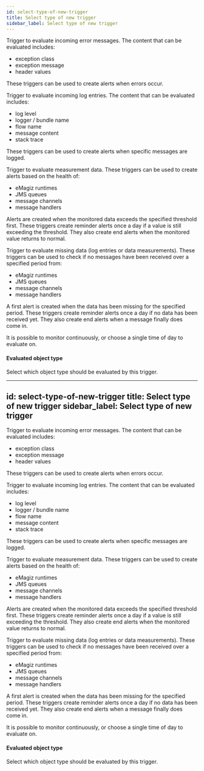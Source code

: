 ```yaml
---
id: select-type-of-new-trigger
title: Select type of new trigger
sidebar_label: Select type of new trigger
---
```


Trigger to evaluate incoming error messages. The content that can be evaluated includes:
- exception class
- exception message
- header values

These triggers can be used to create alerts when errors occur.


Trigger to evaluate incoming log entries. The content that can be evaluated includes:
- log level
- logger / bundle name
- flow name
- message content
- stack trace

These triggers can be used to create alerts when specific messages are logged.


Trigger to evaluate measurement data. These triggers can be used to create alerts based on the health of:
- eMagiz runtimes
- JMS queues
- message channels
- message handlers

Alerts are created when the monitored data exceeds the specified threshold first.
These triggers create reminder alerts once a day if a value is still exceeding the threshold.
They also create end alerts when the monitored value returns to normal.


Trigger to evaluate missing data (log entries or data measurements). These triggers can be used to check if no messages have been received over a specified period from:
- eMagiz runtimes
- JMS queues
- message channels
- message handlers

A first alert is created when the data has been missing for the specified period.
These triggers create reminder alerts once a day if no data has been received yet.
They also create end alerts when a message finally does come in.

It is possible to monitor continuously, or choose a single time of day to evaluate on.

#### Evaluated object type
Select which object type should be evaluated by this trigger.

---
id: select-type-of-new-trigger
title: Select type of new trigger
sidebar_label: Select type of new trigger
---

Trigger to evaluate incoming error messages. The content that can be evaluated includes:
- exception class
- exception message
- header values

These triggers can be used to create alerts when errors occur.


Trigger to evaluate incoming log entries. The content that can be evaluated includes:
- log level
- logger / bundle name
- flow name
- message content
- stack trace

These triggers can be used to create alerts when specific messages are logged.


Trigger to evaluate measurement data. These triggers can be used to create alerts based on the health of:
- eMagiz runtimes
- JMS queues
- message channels
- message handlers

Alerts are created when the monitored data exceeds the specified threshold first.
These triggers create reminder alerts once a day if a value is still exceeding the threshold.
They also create end alerts when the monitored value returns to normal.


Trigger to evaluate missing data (log entries or data measurements). These triggers can be used to check if no messages have been received over a specified period from:
- eMagiz runtimes
- JMS queues
- message channels
- message handlers

A first alert is created when the data has been missing for the specified period.
These triggers create reminder alerts once a day if no data has been received yet.
They also create end alerts when a message finally does come in.

It is possible to monitor continuously, or choose a single time of day to evaluate on.

#### Evaluated object type
Select which object type should be evaluated by this trigger.

